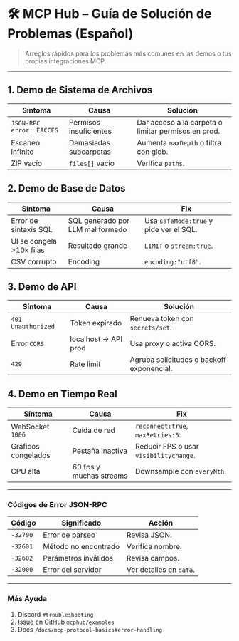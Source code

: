 # 🛠 MCP Hub – Guía de Solución de Problemas (Español)

> Arreglos rápidos para los problemas más comunes en las demos o tus propias integraciones MCP.

---

## 1. Demo de Sistema de Archivos

| Síntoma | Causa | Solución |
|---------|-------|----------|
| `JSON-RPC error: EACCES` | Permisos insuficientes | Dar acceso a la carpeta o limitar permisos en prod. |
| Escaneo infinito | Demasiadas subcarpetas | Aumenta `maxDepth` o filtra con glob. |
| ZIP vacío | `files[]` vacío | Verifica `paths`. |

## 2. Demo de Base de Datos

| Síntoma | Causa | Fix |
|---------|-------|-----|
| Error de sintaxis SQL | SQL generado por LLM mal formado | Usa `safeMode:true` y pide ver el SQL. |
| UI se congela >10k filas | Resultado grande | `LIMIT` o `stream:true`. |
| CSV corrupto | Encoding | `encoding:"utf8"`. |

## 3. Demo de API

| Síntoma | Causa | Solución |
|---------|-------|----------|
| `401 Unauthorized` | Token expirado | Renueva token con `secrets/set`. |
| Error `CORS` | localhost → API prod | Usa proxy o activa CORS. |
| `429` | Rate limit | Agrupa solicitudes o backoff exponencial. |

## 4. Demo en Tiempo Real

| Síntoma | Causa | Fix |
|---------|-------|-----|
| WebSocket `1006` | Caída de red | `reconnect:true`, `maxRetries:5`. |
| Gráficos congelados | Pestaña inactiva | Reducir FPS o usar `visibilitychange`. |
| CPU alta | 60 fps y muchas streams | Downsample con `everyNth`. |

---

### Códigos de Error JSON-RPC

| Código | Significado | Acción |
|--------|-------------|--------|
| `-32700` | Error de parseo | Revisa JSON. |
| `-32601` | Método no encontrado | Verifica nombre. |
| `-32602` | Parámetros inválidos | Revisa campos. |
| `-32000` | Error del servidor | Ver detalles en `data`. |

---

### Más Ayuda

1. Discord `#troubleshooting`  
2. Issue en GitHub `mcphub/examples`  
3. Docs `/docs/mcp-protocol-basics#error-handling` 